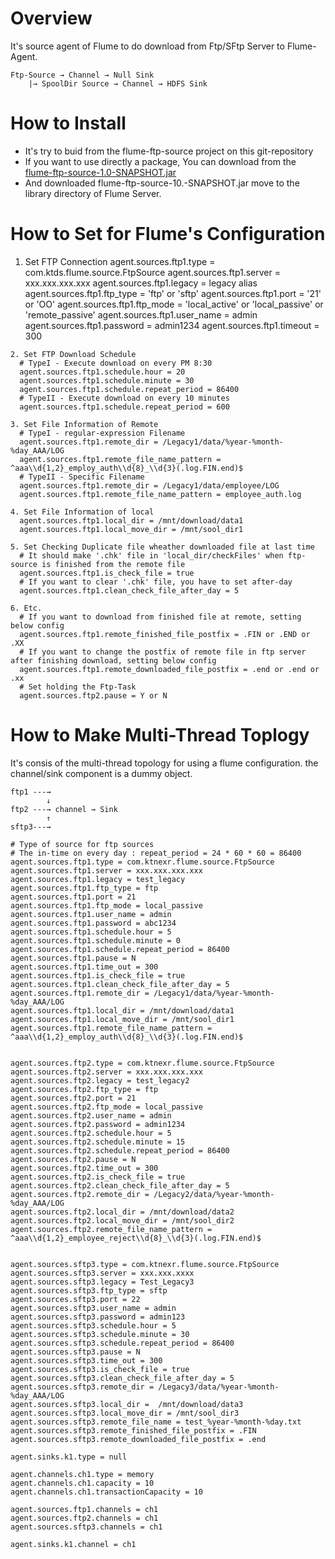 Overview
=======================================
It's source agent of Flume to do download from Ftp/SFtp Server to Flume-Agent.

    Ftp-Source → Channel → Null Sink
        |→ SpoolDir Source → Channel → HDFS Sink  

How to Install
=======================================
+ It's try to buid from the flume-ftp-source project on this git-repository
+ If you want to use directly a package, You can download from the [flume-ftp-source-1.0-SNAPSHOT.jar](https://github.com/kim-kang-won/flume-ftp-source/blob/master/target/flume-ftp-source-1.0-SNAPSHOT.jar)
+ And downloaded flume-ftp-source-10.-SNAPSHOT.jar move to the library directory of Flume Server.

How to Set for Flume's Configuration
=======================================

   1. Set FTP Connection
       agent.sources.ftp1.type = com.ktds.flume.source.FtpSource
       agent.sources.ftp1.server = xxx.xxx.xxx.xxx
       agent.sources.ftp1.legacy = legacy alias
       agent.sources.ftp1.ftp_type = 'ftp' or 'sftp'
       agent.sources.ftp1.port = '21' or 'OO'
       agent.sources.ftp1.ftp_mode = 'local_active' or 'local_passive' or 'remote_passive'
       agent.sources.ftp1.user_name = admin
       agent.sources.ftp1.password = admin1234
       agent.sources.ftp1.timeout = 300
       
    2. Set FTP Download Schedule
      # TypeI - Execute download on every PM 8:30
      agent.sources.ftp1.schedule.hour = 20
      agent.sources.ftp1.schedule.minute = 30
      agent.sources.ftp1.schedule.repeat_period = 86400
      # TypeII - Execute download on every 10 minutes
      agent.sources.ftp1.schedule.repeat_period = 600
      
    3. Set File Information of Remote
      # TypeI - regular-expression Filename
      agent.sources.ftp1.remote_dir = /Legacy1/data/%year-%month-%day_AAA/LOG
      agent.sources.ftp1.remote_file_name_pattern = ^aaa\\d{1,2}_employ_auth\\d{8}_\\d{3}(.log.FIN.end)$
      # TypeII - Specific Filename
      agent.sources.ftp1.remote_dir = /Legacy1/data/employee/LOG
      agent.sources.ftp1.remote_file_name_pattern = employee_auth.log
      
    4. Set File Information of local
      agent.sources.ftp1.local_dir = /mnt/download/data1
      agent.sources.ftp1.local_move_dir = /mnt/sool_dir1
      
    5. Set Checking Duplicate file wheather downloaded file at last time
      # It should make '.chk' file in 'local_dir/checkFiles' when ftp-source is finished from the remote file
      agent.sources.ftp1.is_check_file = true
      # If you want to clear '.chk' file, you have to set after-day
      agent.sources.ftp1.clean_check_file_after_day = 5
      
    6. Etc.
      # If you want to download from finished file at remote, setting below config
      agent.sources.ftp1.remote_finished_file_postfix = .FIN or .END or .XX
      # If you want to change the postfix of remote file in ftp server after finishing download, setting below config
      agent.sources.ftp1.remote_downloaded_file_postfix = .end or .end or .xx
      # Set holding the Ftp-Task
      agent.sources.ftp2.pause = Y or N
      
How to Make Multi-Thread Toplogy
=======================================
It's consis of the multi-thread topology for using a flume configuration. the channel/sink component is a dummy object.

    ftp1 ---→
            ↓
    ftp2 ---→ channel → Sink
            ↑
    sftp3---→
       
    # Type of source for ftp sources
    # The in-time on every day : repeat_period = 24 * 60 * 60 = 86400
    agent.sources.ftp1.type = com.ktnexr.flume.source.FtpSource
    agent.sources.ftp1.server = xxx.xxx.xxx.xxx
    agent.sources.ftp1.legacy = test_legacy
    agent.sources.ftp1.ftp_type = ftp
    agent.sources.ftp1.port = 21
    agent.sources.ftp1.ftp_mode = local_passive
    agent.sources.ftp1.user_name = admin
    agent.sources.ftp1.password = abc1234
    agent.sources.ftp1.schedule.hour = 5
    agent.sources.ftp1.schedule.minute = 0
    agent.sources.ftp1.schedule.repeat_period = 86400
    agent.sources.ftp1.pause = N
    agent.sources.ftp1.time_out = 300
    agent.sources.ftp1.is_check_file = true
    agent.sources.ftp1.clean_check_file_after_day = 5
    agent.sources.ftp1.remote_dir = /Legacy1/data/%year-%month-%day_AAA/LOG
    agent.sources.ftp1.local_dir = /mnt/download/data1
    agent.sources.ftp1.local_move_dir = /mnt/sool_dir1
    agent.sources.ftp1.remote_file_name_pattern = ^aaa\\d{1,2}_employ_auth\\d{8}_\\d{3}(.log.FIN.end)$


    agent.sources.ftp2.type = com.ktnexr.flume.source.FtpSource
    agent.sources.ftp2.server = xxx.xxx.xxx.xxx
    agent.sources.ftp2.legacy = test_legacy2
    agent.sources.ftp2.ftp_type = ftp
    agent.sources.ftp2.port = 21
    agent.sources.ftp2.ftp_mode = local_passive
    agent.sources.ftp2.user_name = admin
    agent.sources.ftp2.password = admin1234
    agent.sources.ftp2.schedule.hour = 5
    agent.sources.ftp2.schedule.minute = 15
    agent.sources.ftp2.schedule.repeat_period = 86400
    agent.sources.ftp2.pause = N
    agent.sources.ftp2.time_out = 300
    agent.sources.ftp2.is_check_file = true
    agent.sources.ftp2.clean_check_file_after_day = 5
    agent.sources.ftp2.remote_dir = /Legacy2/data/%year-%month-%day_AAA/LOG
    agent.sources.ftp2.local_dir = /mnt/download/data2
    agent.sources.ftp2.local_move_dir = /mnt/sool_dir2
    agent.sources.ftp2.remote_file_name_pattern = ^aaa\\d{1,2}_employee_reject\\d{8}_\\d{3}(.log.FIN.end)$


    agent.sources.sftp3.type = com.ktnexr.flume.source.FtpSource
    agent.sources.sftp3.server = xxx.xxx.xxxx
    agent.sources.sftp3.legacy = Test_Legacy3
    agent.sources.sftp3.ftp_type = sftp
    agent.sources.sftp3.port = 22
    agent.sources.sftp3.user_name = admin
    agent.sources.sftp3.password = admin123
    agent.sources.sftp3.schedule.hour = 5
    agent.sources.sftp3.schedule.minute = 30
    agent.sources.sftp3.schedule.repeat_period = 86400
    agent.sources.sftp3.pause = N
    agent.sources.sftp3.time_out = 300
    agent.sources.sftp3.is_check_file = true
    agent.sources.sftp3.clean_check_file_after_day = 5
    agent.sources.sftp3.remote_dir = /Legacy3/data/%year-%month-%day_AAA/LOG
    agent.sources.sftp3.local_dir =  /mnt/download/data3
    agent.sources.sftp3.local_move_dir = /mnt/sool_dir3
    agent.sources.sftp3.remote_file_name = test_%year-%month-%day.txt
    agent.sources.sftp3.remote_finished_file_postfix = .FIN
    agent.sources.sftp3.remote_downloaded_file_postfix = .end
    
    agent.sinks.k1.type = null
    
    agent.channels.ch1.type = memory
    agent.channels.ch1.capacity = 10
    agent.channels.ch1.transactionCapacity = 10

    agent.sources.ftp1.channels = ch1
    agent.sources.ftp2.channels = ch1
    agent.sources.sftp3.channels = ch1

    agent.sinks.k1.channel = ch1

